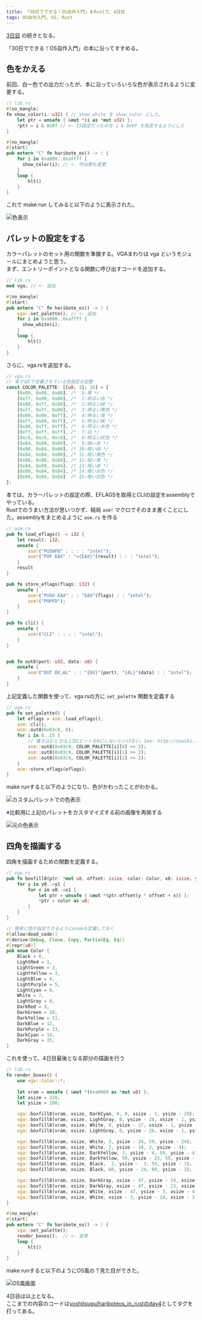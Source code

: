 ```yaml
---
title: 「30日でできる！OS自作入門」をRustで。4日目
tags: OS自作入門, OS, Rust
---
```


[3日目](/posts/2019-06-04-haribote-os-in-rust-day3.html) の続きとなる。
<!--more-->
「30日でできる！OS自作入門」の本に沿ってすすめる。

## 色をかえる

前回、白一色での出力だったが、本に沿っていろいろな色が表示されるように変更する。

```rust
// lib.rs
#[no_mangle]
fn show_color(i: u32) { // show_white を show_color にした。
    let ptr = unsafe { &mut *(i as *mut u32) };
    *ptr = i & 0x0f // <- 15固定だったのを i & 0x0f を指定するようにした
}

#[no_mangle]
#[start]
pub extern "C" fn haribote_os() -> ! {
    for i in 0xa000..0xaffff {
      show_color(i); // <- 呼出側も変更
    }
    loop {
        hlt()
    }
}
```

これで make run してみると以下のように表示された。

<img src="/images/20190605/default_palette.png" class="blog-img img-responsive" alt="色表示" title="色表示" />

## パレットの設定をする

カラーパレットのセット用の関数を準備する。VGAまわりは vga というモジュールにまとめようと思う。  
まず、エントリーポイントとなる関数に呼び出すコードを追加する。

```rust
// lib.rs
mod vga; // <- 追加

#[no_mangle]
#[start]
pub extern "C" fn haribote_os() -> ! {
    vga::set_palette(); // <- 追加
    for i in 0xa000..0xaffff {
      show_white(i);
    }
    loop {
        hlt()
    }
}
```

さらに、vga.rsを追加する。

```rust
// vga.rs
// 本ではCで定義されている色設定の定数
const COLOR_PALETTE: [[u8; 3]; 16] = [
	[0x00, 0x00, 0x00],	/*  0:黒 */
	[0xff, 0x00, 0x00],	/*  1:明るい赤 */
	[0x00, 0xff, 0x00],	/*  2:明るい緑 */
	[0xff, 0xff, 0x00],	/*  3:明るい黄色 */
	[0x00, 0x00, 0xff],	/*  4:明るい青 */
	[0xff, 0x00, 0xff],	/*  5:明るい紫 */
	[0x00, 0xff, 0xff],	/*  6:明るい水色 */
	[0xff, 0xff, 0xff],	/*  7:白 */
	[0xc6, 0xc6, 0xc6],	/*  8:明るい灰色 */
	[0x84, 0x00, 0x00],	/*  9:暗い赤 */
	[0x00, 0x84, 0x00],	/* 10:暗い緑 */
	[0x84, 0x84, 0x00],	/* 11:暗い黄色 */
	[0x00, 0x00, 0x84],	/* 12:暗い青 */
	[0x84, 0x00, 0x84],	/* 13:暗い紫 */
	[0x00, 0x84, 0x84],	/* 14:暗い水色 */
	[0x84, 0x84, 0x84]	/* 15:暗い灰色 */
];
```

本では、カラーパレットの設定の際、EFLAGSを取得とCLIの設定をassemblyでやっている。  
Rustでのうまい方法が思いつかず、結局 `asm!` マクロでそのまま書くことにした。assemblyをまとめるように `asm.rs` を作る

```rust
// asm.rs
pub fn load_eflags() -> i32 {
    let result: i32;
    unsafe {
        asm!("PUSHFD" : : : : "intel");
        asm!("POP EAX" : "={EAX}"(result) : : : "intel");
    }
    result
}

pub fn store_eflags(flags: i32) {
    unsafe {
        asm!("PUSH EAX" : : "EAX"(flags) : : "intel");
        asm!("POPFD");
    }
}

pub fn cli() {
    unsafe {
        asm!("CLI" : : : : "intel");
    }
}


pub fn out8(port: u32, data: u8) {
    unsafe {
        asm!("OUT DX,AL" : : "{DX}"(port), "{AL}"(data) : : "intel");
    }
}
```

上記定義した関数を使って、vga.rsの方に `set_palette` 関数を定義する

```rust
// vga.rs
pub fn set_palette() {
    let eflags = asm::load_eflags();
    asm::cli();
    asm::out8(0x03c8, 0);
    for i in 0..15 {
        // 書き込むときは上位2ビットを0にしないといけない。See: http://oswiki.osask.jp/?VGA#o2d4bfd3
        asm::out8(0x03c9, COLOR_PALETTE[i][0] >> 2);
        asm::out8(0x03c9, COLOR_PALETTE[i][1] >> 2);
        asm::out8(0x03c9, COLOR_PALETTE[i][2] >> 2);
    }
    asm::store_eflags(eflags);
}
```

make runすると以下のようになり、色がかわったことがわかる。

<img src="/images/20190605/custom_palette.png" class="blog-img img-responsive" alt="カスタムパレットでの色表示" title="カスタムパレットでの色表示" />

※比較用に上記のパレットをカスタマイズする前の画像を再掲する

<img src="/images/20190605/default_palette.png" class="blog-img img-responsive" alt="元の色表示" title="元の色表示" />

## 四角を描画する

四角を描画するための関数を定義する。

```rust
// vga.rs
pub fn boxfill8(ptr: *mut u8, offset: isize, color: Color, x0: isize, y0: isize, x1: isize, y1: isize) {
    for y in y0..=y1 {
        for x in x0..=x1 {
            let ptr = unsafe { &mut *(ptr.offset(y * offset + x)) };
            *ptr = color as u8;
        }
    }
}

// 簡単に色が指定できるようにenumも定義しておく
#[allow(dead_code)]
#[derive(Debug, Clone, Copy, PartialEq, Eq)]
#[repr(u8)]
pub enum Color {
    Black = 0,
    LightRed = 1,
    LightGreen = 2,
    LightYellow = 3,
    LightBlue = 4,
    LightPurple = 5,
    LightCyan = 6,
    White = 7,
    LightGray = 8,
    DarkRed = 9,
    DarkGreen = 10,
    DarkYellow = 11,
    DarkBlue = 12,
    DarkPurple = 13,
    DarkCyan = 14,
    DarkGray = 15,
}
```

これを使って、4日目最後となる部分の描画を行う

```rust
// lib.rs
fn render_boxes() {
    use vga::Color::*;
    
    let vram = unsafe { &mut *(0xa0000 as *mut u8) };
	let xsize = 320;
	let ysize = 200;

	vga::boxfill8(vram, xsize, DarkCyan, 0, 0, xsize - 1, ysize - 29);
	vga::boxfill8(vram, xsize, LightGray, 0, ysize - 28, xsize - 1, ysize - 28);
	vga::boxfill8(vram, xsize, White, 0, ysize - 27, xsize - 1, ysize - 27);
	vga::boxfill8(vram, xsize, LightGray, 0, ysize - 26, xsize - 1, ysize - 1);

	vga::boxfill8(vram, xsize, White, 3, ysize - 24, 59, ysize - 24);
	vga::boxfill8(vram, xsize, White, 2, ysize - 24, 2, ysize - 4);
	vga::boxfill8(vram, xsize, DarkYellow, 3, ysize - 4, 59, ysize - 4);
	vga::boxfill8(vram, xsize, DarkYellow, 59, ysize - 23, 59, ysize - 5);
	vga::boxfill8(vram, xsize, Black,  2, ysize -  3, 59, ysize - 3);
	vga::boxfill8(vram, xsize, Black, 60, ysize - 24, 60, ysize - 3);

	vga::boxfill8(vram, xsize, DarkGray, xsize - 47, ysize - 24, xsize - 4, ysize - 24);
	vga::boxfill8(vram, xsize, DarkGray, xsize - 47, ysize - 23, xsize - 47, ysize - 4);
	vga::boxfill8(vram, xsize, White, xsize - 47, ysize - 3, xsize - 4, ysize - 3);
	vga::boxfill8(vram, xsize, White, xsize - 3, ysize - 24, xsize - 3, ysize - 3);
}

#[no_mangle]
#[start]
pub extern "C" fn haribote_os() -> ! {
    vga::set_palette();
    render_boxes();  // <- 変更
    loop {
        hlt()
    }
}
```

make runすると以下のようにOS風の？見た目ができた。

<img src="/images/20190605/display_taskbar.png" class="blog-img img-responsive" alt="OS風画面" title="OS風画面" />

4日目は以上となる。  
ここまでの内容のコードは[yoshitsugu/hariboteos_in_rustのday4](https://github.com/yoshitsugu/hariboteos_in_rust/tree/day4)としてタグを打ってある。
